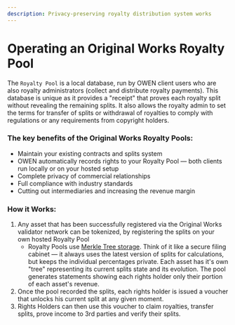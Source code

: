 ```yaml
---
description: Privacy-preserving royalty distribution system works
---
```


# Operating an Original Works Royalty Pool

The `Royalty Pool` is a local database, run by OWEN client users who are also royalty administrators (collect and distribute royalty payments). This database is unique as it provides a "receipt" that proves each royalty split without revealing the remaining splits. It also allows the royalty admin to set the terms for transfer of splits or withdrawal of royalties to comply with regulations or any requirements from copyright holders.

### The key benefits of the Original Works Royalty Pools:

* Maintain your existing contracts and splits system
* OWEN automatically records rights to your Royalty Pool — both clients run locally or on your hosted setup
* Complete privacy of commercial relationships
* Full compliance with industry standards
* Cutting out intermediaries and increasing the revenue margin

### How it Works:

1. Any asset that has been successfully registered via the Original Works validator network can be tokenized, by registering the splits on your own hosted Royalty Pool
   * Royalty Pools use [Merkle Tree storage](https://docs.alchemy.com/docs/merkle-trees-in-blockchains). Think of it like a secure filing cabinet — it always uses the latest version of splits for calculations, but keeps the individual percentages private. Each asset has it's own "tree" representing its current splits state and its evolution. The pool generates statements showing each rights holder only their portion of each asset's revenue.
2. Once the pool recorded the splits, each rights holder is issued a voucher that unlocks his current split at any given moment.
3. Rights Holders can then use this voucher to claim royalties, transfer splits, prove income to 3rd parties and verify their splits.
